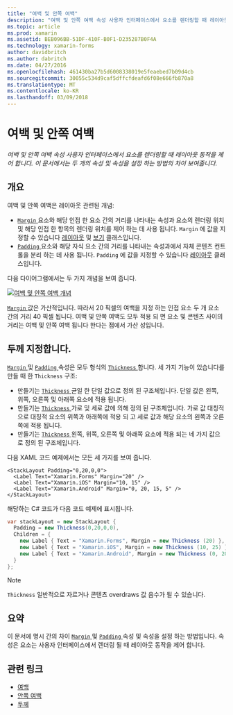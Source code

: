 ```yaml
---
title: "여백 및 안쪽 여백"
description: "여백 및 안쪽 여백 속성 사용자 인터페이스에서 요소를 렌더링할 때 레이아웃 동작을 제어 합니다. 이 문서에서는 두 개의 속성 및 속성을 설정 하는 방법의 차이 보여줍니다."
ms.topic: article
ms.prod: xamarin
ms.assetid: BEB096BB-51DF-410F-B0F1-D235287B0F4A
ms.technology: xamarin-forms
author: davidbritch
ms.author: dabritch
ms.date: 04/27/2016
ms.openlocfilehash: 461430ba27b5d6008338019e5feaebed7b09d4cb
ms.sourcegitcommit: 30055c534d9caf5dffcfdeafd6f08e666fb870a8
ms.translationtype: MT
ms.contentlocale: ko-KR
ms.lasthandoff: 03/09/2018
---
```

# <a name="margin-and-padding"></a>여백 및 안쪽 여백

_여백 및 안쪽 여백 속성 사용자 인터페이스에서 요소를 렌더링할 때 레이아웃 동작을 제어 합니다. 이 문서에서는 두 개의 속성 및 속성을 설정 하는 방법의 차이 보여줍니다._

## <a name="overview"></a>개요

여백 및 안쪽 여백은 레이아웃 관련된 개념:

- [ `Margin` ](https://developer.xamarin.com/api/property/Xamarin.Forms.View.Margin/) 요소와 해당 인접 한 요소 간의 거리를 나타내는 속성과 요소의 렌더링 위치 및 해당 인접 한 항목의 렌더링 위치를 제어 하는 데 사용 됩니다. `Margin` 에 값을 지정할 수 있습니다 [레이아웃](~/xamarin-forms/user-interface/controls/layouts.md) 및 [보기](~/xamarin-forms/user-interface/controls/views.md) 클래스입니다.
- [ `Padding` ](https://developer.xamarin.com/api/property/Xamarin.Forms.Layout.Padding/) 요소와 해당 자식 요소 간의 거리를 나타내는 속성과에서 자체 콘텐츠 컨트롤을 분리 하는 데 사용 됩니다. `Padding` 에 값을 지정할 수 있습니다 [레이아웃](~/xamarin-forms/user-interface/controls/layouts.md) 클래스입니다.

다음 다이어그램에서는 두 가지 개념을 보여 줍니다.

[![](margin-and-padding-images/margins-and-padding-sml.png "여백 및 안쪽 여백 개념")](margin-and-padding-images/margins-and-padding.png#lightbox "여백 및 안쪽 여백 개념")

[ `Margin` ](https://developer.xamarin.com/api/property/Xamarin.Forms.View.Margin/) 값은 가산적입니다. 따라서 20 픽셀의 여백을 지정 하는 인접 요소 두 개 요소 간의 거리 40 픽셀 됩니다. 여백 및 안쪽 여백도 모두 적용 되 면 요소 및 콘텐츠 사이의 거리는 여백 및 안쪽 여백 됩니다 한다는 점에서 가산 성입니다.

## <a name="specifying-a-thickness"></a>두께 지정합니다.

[ `Margin` ](https://developer.xamarin.com/api/property/Xamarin.Forms.View.Margin/) 및 [ `Padding` ](https://developer.xamarin.com/api/property/Xamarin.Forms.Layout.Padding/) 속성은 모두 형식의 [ `Thickness` ](https://developer.xamarin.com/api/type/Xamarin.Forms.Thickness/)합니다. 세 가지 기능이 있습니다를 만들 때 한 `Thickness` 구조:

- 만들기는 [ `Thickness` ](https://developer.xamarin.com/api/type/Xamarin.Forms.Thickness/) 균일 한 단일 값으로 정의 된 구조체입니다. 단일 값은 왼쪽, 위쪽, 오른쪽 및 아래쪽 요소에 적용 됩니다.
- 만들기는 [ `Thickness` ](https://developer.xamarin.com/api/type/Xamarin.Forms.Thickness/) 가로 및 세로 값에 의해 정의 된 구조체입니다. 가로 값 대칭적으로 대칭적 요소의 위쪽과 아래쪽에 적용 되 고 세로 값과 해당 요소의 왼쪽과 오른쪽에 적용 됩니다.
- 만들기는 [ `Thickness` ](https://developer.xamarin.com/api/type/Xamarin.Forms.Thickness/) 왼쪽, 위쪽, 오른쪽 및 아래쪽 요소에 적용 되는 네 가지 값으로 정의 된 구조체입니다.

다음 XAML 코드 예제에서는 모든 세 가지를 보여 줍니다.

```xaml
<StackLayout Padding="0,20,0,0">
  <Label Text="Xamarin.Forms" Margin="20" />
  <Label Text="Xamarin.iOS" Margin="10, 15" />
  <Label Text="Xamarin.Android" Margin="0, 20, 15, 5" />
</StackLayout>
```

해당하는 C# 코드가 다음 코드 예제에 표시됩니다.

```csharp
var stackLayout = new StackLayout {
  Padding = new Thickness(0,20,0,0),
  Children = {
    new Label { Text = "Xamarin.Forms", Margin = new Thickness (20) },
    new Label { Text = "Xamarin.iOS", Margin = new Thickness (10, 25) },
    new Label { Text = "Xamarin.Android", Margin = new Thickness (0, 20, 15, 5) }
  }
};
```

> [!NOTE]
> `Thickness` 일반적으로 자르거나 콘텐츠 overdraws 값 음수가 될 수 있습니다.

## <a name="summary"></a>요약

이 문서에 명시 간의 차이 [ `Margin` ](https://developer.xamarin.com/api/property/Xamarin.Forms.View.Margin/) 및 [ `Padding` ](https://developer.xamarin.com/api/property/Xamarin.Forms.Layout.Padding/) 속성 및 속성을 설정 하는 방법입니다. 속성은 요소는 사용자 인터페이스에서 렌더링 될 때 레이아웃 동작을 제어 합니다.


## <a name="related-links"></a>관련 링크

- [여백](https://developer.xamarin.com/api/property/Xamarin.Forms.View.Margin/)
- [안쪽 여백](https://developer.xamarin.com/api/property/Xamarin.Forms.Layout.Padding/)
- [두께](https://developer.xamarin.com/api/type/Xamarin.Forms.Thickness/)
